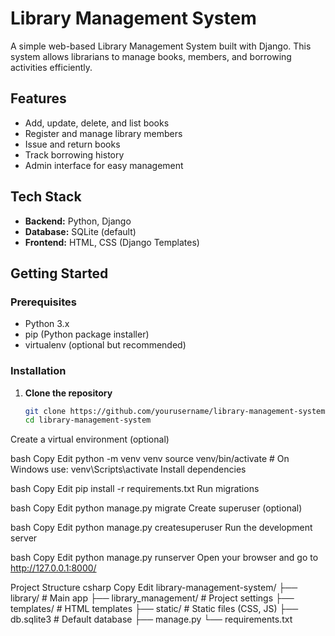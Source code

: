 # Library Management System

A simple web-based Library Management System built with Django. This system allows librarians to manage books, members, and borrowing activities efficiently.

## Features

- Add, update, delete, and list books
- Register and manage library members
- Issue and return books
- Track borrowing history
- Admin interface for easy management

## Tech Stack

- **Backend:** Python, Django
- **Database:** SQLite (default)
- **Frontend:** HTML, CSS (Django Templates)

## Getting Started

### Prerequisites

- Python 3.x
- pip (Python package installer)
- virtualenv (optional but recommended)

### Installation

1. **Clone the repository**

   ```bash
   git clone https://github.com/yourusername/library-management-system.git
   cd library-management-system
Create a virtual environment (optional)

bash
Copy
Edit
python -m venv venv
source venv/bin/activate   # On Windows use: venv\Scripts\activate
Install dependencies

bash
Copy
Edit
pip install -r requirements.txt
Run migrations

bash
Copy
Edit
python manage.py migrate
Create superuser (optional)

bash
Copy
Edit
python manage.py createsuperuser
Run the development server

bash
Copy
Edit
python manage.py runserver
Open your browser and go to http://127.0.0.1:8000/

Project Structure
csharp
Copy
Edit
library-management-system/
├── library/             # Main app
├── library_management/  # Project settings
├── templates/           # HTML templates
├── static/              # Static files (CSS, JS)
├── db.sqlite3           # Default database
├── manage.py
└── requirements.txt
